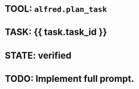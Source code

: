# TOOL: `alfred.plan_task`
# TASK: {{ task.task_id }}
# STATE: verified

# TODO: Implement full prompt.